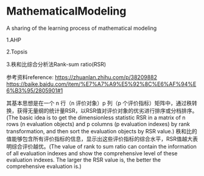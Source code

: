# MathematicalModeling
A sharing of the learning process of mathematical modeling

1.AHP


2.Topsis


3.秩和比综合分析法Rank-sum ratio(RSR)

参考资料reference:
https://zhuanlan.zhihu.com/p/38209882
https://baike.baidu.com/item/%E7%A7%A9%E5%92%8C%E6%AF%94%E6%B3%95/2805901#1

其基本思想是在一个 n 行（n 评价对象）p 列（p 个评价指标）矩阵中，通过秩转换，获得无量纲的统计量RSR，以RSR值对评价对象的优劣进行排序或分档排序。(The basic idea is to get the dimensionless statistic RSR in a matrix of n rows (n evaluation objects) and p columns (p evaluation indexes) by rank transformation, and then sort the evaluation objects by RSR value.)
秩和比的值能够包含所有评价指标的信息，显示出这些评价指标的综合水平，RSR值越大表明综合评价越优。(The value of rank to sum ratio can contain the information of all evaluation indexes and show the comprehensive level of these evaluation indexes. The larger the RSR value is, the better the comprehensive evaluation is.)
